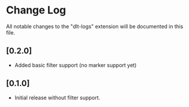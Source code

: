 # Change Log

All notable changes to the "dlt-logs" extension will be documented in this file.

<!-- Check [Keep a Changelog](http://keepachangelog.com/) for recommendations on how to structure this file. -->

## [0.2.0]

- Added basic filter support (no marker support yet)

## [0.1.0]

- Initial release without filter support.